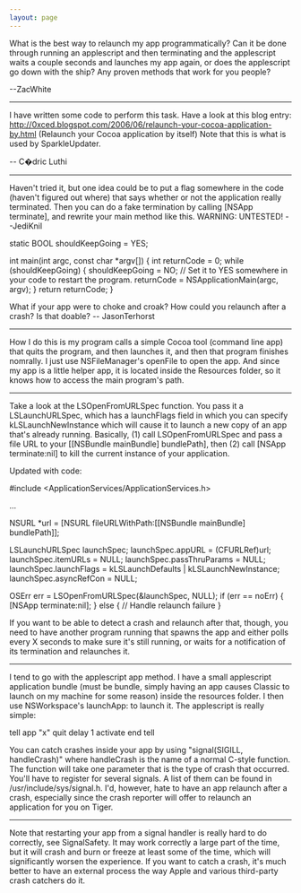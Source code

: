 ```yaml
---
layout: page
---
```


What is the best way to relaunch my app programmatically? Can it be done through running an applescript and then terminating and the applescript waits a couple seconds and launches my app again, or does the applescript go down with the ship? Any proven methods that work for you people?

--ZacWhite

----
I have written some code to perform this task. Have a look at this blog entry: http://0xced.blogspot.com/2006/06/relaunch-your-cocoa-application-by.html (Relaunch your Cocoa application by itself)
Note that this is what is used by SparkleUpdater.

-- C�dric Luthi

----
Haven't tried it, but one idea could be to put a flag somewhere in the code (haven't figured out where) that says whether or not the application really terminated. Then you can do a fake termination by calling     [NSApp terminate], and rewrite your main method like this. WARNING: UNTESTED! --JediKnil
    
static BOOL shouldKeepGoing = YES;

int main(int argc, const char *argv[])
{
    int returnCode = 0;
    while (shouldKeepGoing) {
        shouldKeepGoing = NO;
        // Set it to YES somewhere in your code to restart the program.
        returnCode = NSApplicationMain(argc, argv);
    }
    return returnCode;
}


What if your app were to choke and croak? How could you relaunch after a crash? Is that doable? -- JasonTerhorst

----

How I do this is my program calls a simple Cocoa tool (command line app) that quits the program, and then launches it, and then that program finishes nomrally. I just use NSFileManager's openFile to open the app. And since my app is a little helper app, it is located inside the Resources folder, so it knows how to access the main program's path.

----

Take a look at the     LSOpenFromURLSpec function. You pass it a     LSLaunchURLSpec, which has a     launchFlags field in which you can specify     kLSLaunchNewInstance which will cause it to launch a new copy of an app that's already running. Basically, (1) call LSOpenFromURLSpec and pass a file URL to your     [[NSBundle mainBundle] bundlePath], then (2) call     [NSApp terminate:nil] to kill the current instance of your application.

Updated with code:

    
#include <ApplicationServices/ApplicationServices.h>

...

NSURL *url = [NSURL fileURLWithPath:[[NSBundle mainBundle] bundlePath]];

LSLaunchURLSpec launchSpec;
launchSpec.appURL = (CFURLRef)url;
launchSpec.itemURLs = NULL;
launchSpec.passThruParams = NULL;
launchSpec.launchFlags = kLSLaunchDefaults | kLSLaunchNewInstance;
launchSpec.asyncRefCon = NULL;

OSErr err = LSOpenFromURLSpec(&launchSpec, NULL);
if (err == noErr) {
    [NSApp terminate:nil];
} else {
    // Handle relaunch failure
}


If you want to be able to detect a crash and relaunch after that, though, you need to have another program running that spawns the app and either polls every X seconds to make sure it's still running, or waits for a notification of its termination and relaunches it.

----

I tend to go with the applescript app method.  I have a small applescript application bundle (must be bundle, simply having an app causes Classic to launch on my machine for some reason) inside the resources folder.  I then use NSWorkspace's launchApp: to launch it.  The applescript is really simple:

    
tell app "x"
    quit
    delay 1
    activate
end tell


You can catch crashes inside your app by using "signal(SIGILL, handleCrash)" where handleCrash is the name of a normal C-style function.  The function will take one parameter that is the type of crash that occurred.  You'll have to register for several signals.  A list of them can be found in /usr/include/sys/signal.h.  I'd, however, hate to have an app relaunch after a crash, especially since the crash reporter will offer to relaunch an application for you on Tiger.

----
Note that restarting your app from a signal handler is really hard to do correctly, see SignalSafety. It may work correctly a large part of the time, but it will crash and burn or freeze at least some of the time, which will significantly worsen the experience. If you want to catch a crash, it's much better to have an external process the way Apple and various third-party crash catchers do it.
